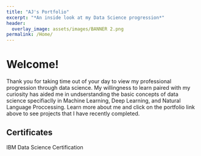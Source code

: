 ```yaml
---
title: "AJ's Portfolio"
excerpt: "*An inside look at my Data Science progression*"
header:
  overlay_image: assets/images/BANNER 2.png
permalink: /Home/
---
```


# Welcome!

Thank you for taking time out of your day to view my professional progression through data science. My willingness to learn paired with my curiosity has aided me in undserstanding the basic concepts of data science specifiaclly in Machine Learning, Deep Learning, and Natural Language Proccessing. Learn more about me and click on the portfolio link above to see projects that I have recently completed.

## Certificates

IBM Data Science Certification
